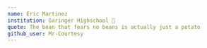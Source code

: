 ```yaml
---
name: Eric Martinez
institution: Garinger Highschool 🚩 
quote: The bean that fears no beans is actually just a potato
github_user: Mr-Courtesy
---
```

